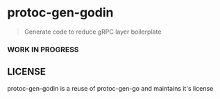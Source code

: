 # protoc-gen-godin
> Generate code to reduce gRPC layer boilerplate 


### WORK IN PROGRESS

## LICENSE

protoc-gen-godin is a reuse of protoc-gen-go and maintains it's license
